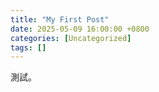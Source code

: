 ```yaml
---
title: "My First Post"
date: 2025-05-09 16:00:00 +0800
categories: [Uncategorized]
tags: []
---
```



測試。
